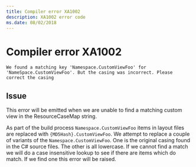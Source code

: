 ```yaml
---
title: Compiler error XA1002
description: XA1002 error code
ms.date: 08/02/2018
---
```

# Compiler error XA1002

```
We found a matching key 'Namespace.CustomViewFoo' for 'NameSpace.CustomViewFoo'. But the casing was incorrect. Please correct the casing
```

## Issue

This error will be emitted when we are unable to find a matching custom view in the
ResourceCaseMap string.

As part of the build process `Namespace.CustomViewFoo` items in layout files are
replaced with `{MD5Hash}.CustomViewFoo`. We attempt to replace a couple of variants
of the `Namespace.CustomViewFoo`. One is the original casing found in the C# source
files. The other is all lowercase. If we cannot find a match we will do a case
insensitive lookup to see if there are items which do match. If we find one this
error will be raised.